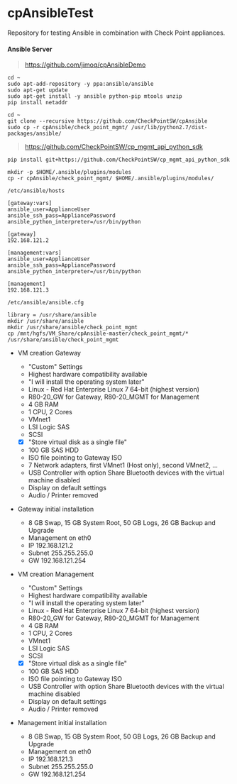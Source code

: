 # cpAnsibleTest

Repository for testing Ansible in combination with Check Point appliances.

#### Ansible Server
> https://github.com/jimoq/cpAnsibleDemo
```
cd ~
sudo apt-add-repository -y ppa:ansible/ansible
sudo apt-get update
sudo apt-get install -y ansible python-pip mtools unzip
pip install netaddr

cd ~
git clone --recursive https://github.com/CheckPointSW/cpAnsible
sudo cp -r cpAnsible/check_point_mgmt/ /usr/lib/python2.7/dist-packages/ansible/
```

> https://github.com/CheckPointSW/cp_mgmt_api_python_sdk
```
pip install git+https://github.com/CheckPointSW/cp_mgmt_api_python_sdk

mkdir -p $HOME/.ansible/plugins/modules
cp -r cpAnsible/check_point_mgmt/ $HOME/.ansible/plugins/modules/
```


```
/etc/ansible/hosts

[gateway:vars]
ansible_user=ApplianceUser
ansible_ssh_pass=AppliancePassword
ansible_python_interpreter=/usr/bin/python

[gateway]
192.168.121.2

[management:vars]
ansible_user=ApplianceUser
ansible_ssh_pass=AppliancePassword
ansible_python_interpreter=/usr/bin/python

[management]
192.168.121.3
```


```
/etc/ansible/ansible.cfg

library = /usr/share/ansible
mkdir /usr/share/ansible
mkdir /usr/share/ansible/check_point_mgmt
cp /mnt/hgfs/VM_Share/cpAnsible-master/check_point_mgmt/* /usr/share/ansible/check_point_mgmt
```

* VM creation Gateway
    * "Custom" Settings
    * Highest hardware compatibility available
    * "I will install the operating system later"
    * Linux - Red Hat Enterprise Linux 7 64-bit (highest version)
    * R80-20_GW for Gateway, R80-20_MGMT for Management
    * 4 GB RAM
    * 1 CPU, 2 Cores
    * VMnet1
    * LSI Logic SAS
    * SCSI
    * [x] "Store virtual disk as a single file"
    * 100 GB SAS HDD
    * ISO file pointing to Gateway ISO
    * 7 Network adapters, first VMnet1 (Host only), second VMnet2, ...
    * USB Controller with option Share Bluetooth devices with the virtual machine disabled
    * Display on default settings
    * Audio / Printer removed

* Gateway initial installation
    * 8 GB Swap, 15 GB System Root, 50 GB Logs, 26 GB Backup and Upgrade
    * Management on eth0
    * IP 192.168.121.2
    * Subnet 255.255.255.0
    * GW 192.168.121.254




* VM creation Management
    * "Custom" Settings
    * Highest hardware compatibility available
    * "I will install the operating system later"
    * Linux - Red Hat Enterprise Linux 7 64-bit (highest version)
    * R80-20_GW for Gateway, R80-20_MGMT for Management
    * 4 GB RAM
    * 1 CPU, 2 Cores
    * VMnet1
    * LSI Logic SAS
    * SCSI
    * [x] "Store virtual disk as a single file"
    * 100 GB SAS HDD
    * ISO file pointing to Gateway ISO
    * USB Controller with option Share Bluetooth devices with the virtual machine disabled
    * Display on default settings
    * Audio / Printer removed


* Management initial installation
    * 8 GB Swap, 15 GB System Root, 50 GB Logs, 26 GB Backup and Upgrade
    * Management on eth0
    * IP 192.168.121.3
    * Subnet 255.255.255.0
    * GW 192.168.121.254







